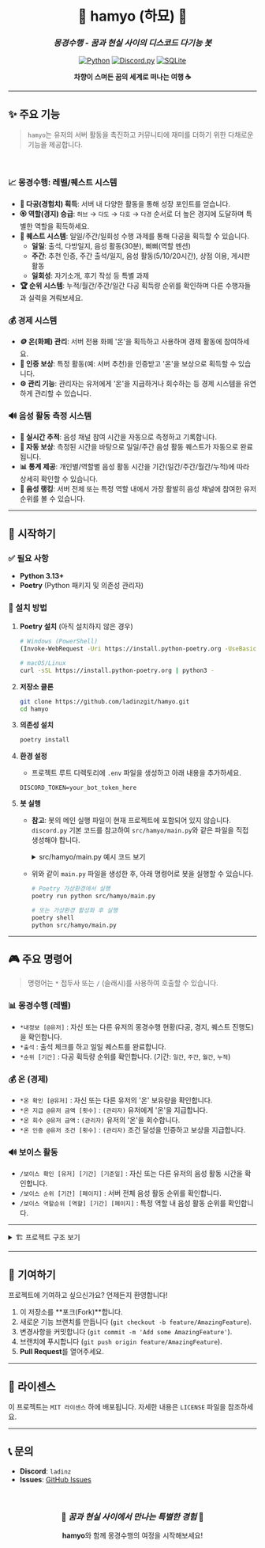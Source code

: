 <div align="center">

# 🌸 hamyo (하묘) 🌸
### _몽경수행 - 꿈과 현실 사이의 디스코드 다기능 봇_

[![Python](https://img.shields.io/badge/Python-3.13+-blue.svg?style=for-the-badge&logo=python)](https://www.python.org/)
[![Discord.py](https://img.shields.io/badge/discord.py-2.5+-5865F2.svg?style=for-the-badge&logo=discord)](https://discordpy.readthedocs.io/)
[![SQLite](https://img.shields.io/badge/SQLite-003B57.svg?style=for-the-badge&logo=sqlite)](https://www.sqlite.org/)

**차향이 스며든 꿈의 세계로 떠나는 여행 ☕**

</div>

---

## ✨ 주요 기능

> `hamyo`는 유저의 서버 활동을 촉진하고 커뮤니티에 재미를 더하기 위한 다채로운 기능을 제공합니다.

<br>

### 📈 **몽경수행: 레벨/퀘스트 시스템**
- **🌱 다공(경험치) 획득**: 서버 내 다양한 활동을 통해 성장 포인트를 얻습니다.
- **🏵️ 역할(경지) 승급**: `허브` → `다도` → `다호` → `다경` 순서로 더 높은 경지에 도달하며 특별한 역할을 획득하세요.
- **🎯 퀘스트 시스템**: 일일/주간/일회성 수행 과제를 통해 다공을 획득할 수 있습니다.
  - **일일**: 출석, 다방일지, 음성 활동(30분), 삐삐(역할 멘션)
  - **주간**: 추천 인증, 주간 출석/일지, 음성 활동(5/10/20시간), 상점 이용, 게시판 활동
  - **일회성**: 자기소개, 후기 작성 등 특별 과제
- **🏆 순위 시스템**: 누적/월간/주간/일간 다공 획득량 순위를 확인하며 다른 수행자들과 실력을 겨뤄보세요.

### 💰 **경제 시스템**
- **🪙 온(화폐) 관리**: 서버 전용 화폐 '온'을 획득하고 사용하며 경제 활동에 참여하세요.
- **🎁 인증 보상**: 특정 활동(예: 서버 추천)을 인증받고 '온'을 보상으로 획득할 수 있습니다.
- **⚙️ 관리 기능**: 관리자는 유저에게 '온'을 지급하거나 회수하는 등 경제 시스템을 유연하게 관리할 수 있습니다.

### 🔊 **음성 활동 측정 시스템**
- **🎤 실시간 추적**: 음성 채널 참여 시간을 자동으로 측정하고 기록합니다.
- **🎉 자동 보상**: 측정된 시간을 바탕으로 일일/주간 음성 활동 퀘스트가 자동으로 완료됩니다.
- **📊 통계 제공**: 개인별/역할별 음성 활동 시간을 기간(일간/주간/월간/누적)에 따라 상세히 확인할 수 있습니다.
- **🥇 음성 랭킹**: 서버 전체 또는 특정 역할 내에서 가장 활발히 음성 채널에 참여한 유저 순위를 볼 수 있습니다.

---

## 🚀 시작하기

### ✅ 필요 사항
- **Python 3.13+**
- **Poetry** (Python 패키지 및 의존성 관리자)

### 🔧 설치 방법

1.  **Poetry 설치** (아직 설치하지 않은 경우)
    ```bash
    # Windows (PowerShell)
    (Invoke-WebRequest -Uri https://install.python-poetry.org -UseBasicParsing).Content | python -
    
    # macOS/Linux
    curl -sSL https://install.python-poetry.org | python3 -
    ```

2.  **저장소 클론**
    ```bash
    git clone https://github.com/ladinzgit/hamyo.git
    cd hamyo
    ```

3.  **의존성 설치**
    ```bash
    poetry install
    ```

4.  **환경 설정**
    - 프로젝트 루트 디렉토리에 `.env` 파일을 생성하고 아래 내용을 추가하세요.
    ```env
    DISCORD_TOKEN=your_bot_token_here
    ```

5.  **봇 실행**
    - **참고**: 봇의 메인 실행 파일이 현재 프로젝트에 포함되어 있지 않습니다. `discord.py` 기본 코드를 참고하여 `src/hamyo/main.py`와 같은 파일을 직접 생성해야 합니다.
      <details>
      <summary>src/hamyo/main.py 예시 코드 보기</summary>
      
      ```python
      # src/hamyo/main.py 예시
      import discord
      import os
      from discord.ext import commands
      from dotenv import load_dotenv

      load_dotenv()
      TOKEN = os.getenv('DISCORD_TOKEN')

      intents = discord.Intents.default()
      intents.message_content = True
      intents.members = True

      bot = commands.Bot(command_prefix='*', intents=intents)

      @bot.event
      async def on_ready():
          print(f'{bot.user} has connected to Discord!')
          # Cogs 로드
          for filename in os.listdir('./src/hamyo/cogs'):
              if filename.endswith('.py'):
                  try:
                      await bot.load_extension(f'hamyo.cogs.{filename[:-3]}')
                      print(f'Loaded Cog: {filename}')
                  except Exception as e:
                      print(f'Failed to load cog {filename}: {e}')

      bot.run(TOKEN)
      ```
      </details>
    
    - 위와 같이 `main.py` 파일을 생성한 후, 아래 명령어로 봇을 실행할 수 있습니다.
      ```bash
      # Poetry 가상환경에서 실행
      poetry run python src/hamyo/main.py
      
      # 또는 가상환경 활성화 후 실행
      poetry shell
      python src/hamyo/main.py
      ```

---

## 🎮 주요 명령어

> 명령어는 `*` 접두사 또는 `/` (슬래시)를 사용하여 호출할 수 있습니다.

### 📊 **몽경수행 (레벨)**
- `*내정보 [@유저]` : 자신 또는 다른 유저의 몽경수행 현황(다공, 경지, 퀘스트 진행도)을 확인합니다.
- `*출석` : 출석 체크를 하고 일일 퀘스트를 완료합니다.
- `*순위 [기간]` : 다공 획득량 순위를 확인합니다. (기간: `일간`, `주간`, `월간`, `누적`)

### 💰 **온 (경제)**
- `*온 확인 [@유저]` : 자신 또는 다른 유저의 '온' 보유량을 확인합니다.
- `*온 지급 @유저 금액 [횟수]` : `(관리자)` 유저에게 '온'을 지급합니다.
- `*온 회수 @유저 금액` : `(관리자)` 유저의 '온'을 회수합니다.
- `*온 인증 @유저 조건 [횟수]` : `(관리자)` 조건 달성을 인증하고 보상을 지급합니다.

### 🔊 **보이스 활동**
- `/보이스 확인 [유저] [기간] [기준일]` : 자신 또는 다른 유저의 음성 활동 시간을 확인합니다.
- `/보이스 순위 [기간] [페이지]` : 서버 전체 음성 활동 순위를 확인합니다.
- `/보이스 역할순위 [역할] [기간] [페이지]` : 특정 역할 내 음성 활동 순위를 확인합니다.

---

<details>
<summary>🏗️ 프로젝트 구조 보기</summary>

```
hamyo/
├── data/                     # SQLite 데이터베이스 파일 저장 위치
│   ├── balance.db
│   ├── level_system.db
│   └── voice_logs.db
├── src/hamyo/
│   ├── cogs/                 # 기능별 명령어 및 로직 (Cogs)
│   │   ├── Economy.py        # 경제 시스템
│   │   ├── LevelChecker.py   # 레벨 및 퀘스트 로직
│   │   ├── LevelCommand.py   # 레벨 관련 명령어
│   │   ├── VoiceTracker.py   # 음성 활동 추적 로직
│   │   └── VoiceCommands.py  # 음성 활동 관련 명령어
│   ├── balance_data_manager.py # 경제 DB 관리
│   ├── DataManager.py          # 음성 활동 DB 관리
│   └── LevelDataManager.py   # 레벨 시스템 DB 관리
├── pyproject.toml            # Poetry 의존성 및 프로젝트 설정
└── README.md
```
</details>

---

## 🤝 기여하기

프로젝트에 기여하고 싶으신가요? 언제든지 환영합니다!

1.  이 저장소를 **포크(Fork)**합니다.
2.  새로운 기능 브랜치를 만듭니다 (`git checkout -b feature/AmazingFeature`).
3.  변경사항을 커밋합니다 (`git commit -m 'Add some AmazingFeature'`).
4.  브랜치에 푸시합니다 (`git push origin feature/AmazingFeature`).
5.  **Pull Request**를 열어주세요.

---

## 📄 라이센스

이 프로젝트는 `MIT 라이센스` 하에 배포됩니다. 자세한 내용은 `LICENSE` 파일을 참조하세요.

---

## 📞 문의

- **Discord**: `ladinz`
- **Issues**: [GitHub Issues](https://github.com/ladinzgit/hamyo/issues)

<br>
<div align="center">

### 🌙 *꿈과 현실 사이에서 만나는 특별한 경험* 🌙

**hamyo**와 함께 몽경수행의 여정을 시작해보세요!

</div>
